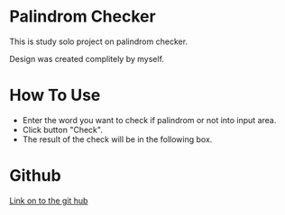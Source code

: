 # Palindrom Checker
This is study solo project on palindrom checker.

Design was created complitely by myself.

# How To Use
* Enter the word you want to check if palindrom or not into input area.
* Click button "Check".
* The result of the check will be in the following box.

# Github
[Link on to the git hub](https://github.com/KimiOnChill/Palindrom-Checker-Study)